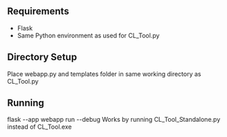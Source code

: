 ## Requirements
- Flask
- Same Python environment as used for CL_Tool.py

## Directory Setup
Place webapp.py and templates folder in same working directory as CL_Tool.py

## Running
flask --app webapp run --debug
Works by running CL_Tool_Standalone.py instead of CL_Tool.exe
